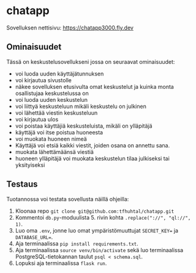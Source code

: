 # chatapp

Sovelluksen nettisivu: https://chatapp3000.fly.dev

## Ominaisuudet

Tässä on keskustelusovellukseni jossa on seuraavat ominaisuudet:
- voi luoda uuden käyttäjätunnuksen
- voi kirjautua sivustolle
- näkee sovelluksen etusivulta omat keskustelut ja kuinka monta osallistujaa keskustelussa on
- voi luoda uuden keskustelun
- voi liittyä keskusteluun mikäli keskustelu on julkinen
- voi lähettää viestin keskusteluun
- voi kirjautua ulos
- voi poistaa käyttäjiä keskusteluista, mikäli on ylläpitäjä
- käyttäjä voi itse poistua huoneesta
- voi muokata huoneen nimeä
- Käyttäjä voi etsiä kaikki viestit, joiden osana on annettu sana.
- muokata lähettämäänsä viestiä
- huoneen ylläpitäjä voi muokata keskustelun tilaa julkiseksi tai yksityiseksi

## Testaus

Tuotannossa voi testata sovellusta näillä ohjeilla:
1. Kloonaa repo `git clone git@github.com:tfhuhtal/chatapp.git`
2. Kommentoi `db.py`-moduulista 5. rivin kohta `.replace("://", "ql://", 1)`.
3. Luo oma `.env`, jonne luo omat ympäristömuuttujat `SECRET_KEY=` ja `DATABASE_URL=`.
4. Aja terminaalissa `pip install requirements.txt`. 
5. Aja terminaalissa `source venv/bin/activate` sekä luo terminaalissa PostgreSQL-tietokannan taulut `psql < schema.sql`.
6. Lopuksi aja terminaalissa `flask run`.